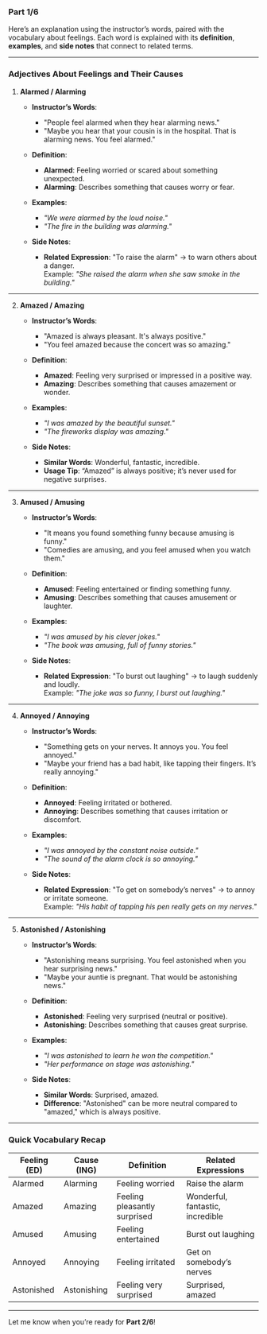 ### **Part 1/6**

Here’s an explanation using the instructor’s words, paired with the vocabulary about feelings. Each word is explained with its **definition**, **examples**, and **side notes** that connect to related terms.

---

### **Adjectives About Feelings and Their Causes**

1. **Alarmed / Alarming**
    - **Instructor’s Words**:
        
        - "People feel alarmed when they hear alarming news."
        - "Maybe you hear that your cousin is in the hospital. That is alarming news. You feel alarmed."
    - **Definition**:
        
        - **Alarmed**: Feeling worried or scared about something unexpected.
        - **Alarming**: Describes something that causes worry or fear.
    - **Examples**:
        
        - _"We were alarmed by the loud noise."_
        - _"The fire in the building was alarming."_
    - **Side Notes**:
        
        - **Related Expression**: "To raise the alarm" → to warn others about a danger.  
            Example: _"She raised the alarm when she saw smoke in the building."_

---

2. **Amazed / Amazing**
    - **Instructor’s Words**:
        
        - "Amazed is always pleasant. It's always positive."
        - "You feel amazed because the concert was so amazing."
    - **Definition**:
        
        - **Amazed**: Feeling very surprised or impressed in a positive way.
        - **Amazing**: Describes something that causes amazement or wonder.
    - **Examples**:
        
        - _"I was amazed by the beautiful sunset."_
        - _"The fireworks display was amazing."_
    - **Side Notes**:
        
        - **Similar Words**: Wonderful, fantastic, incredible.
        - **Usage Tip**: “Amazed” is always positive; it’s never used for negative surprises.

---

3. **Amused / Amusing**
    - **Instructor’s Words**:
        
        - "It means you found something funny because amusing is funny."
        - "Comedies are amusing, and you feel amused when you watch them."
    - **Definition**:
        
        - **Amused**: Feeling entertained or finding something funny.
        - **Amusing**: Describes something that causes amusement or laughter.
    - **Examples**:
        
        - _"I was amused by his clever jokes."_
        - _"The book was amusing, full of funny stories."_
    - **Side Notes**:
        
        - **Related Expression**: "To burst out laughing" → to laugh suddenly and loudly.  
            Example: _"The joke was so funny, I burst out laughing."_

---

4. **Annoyed / Annoying**
    - **Instructor’s Words**:
        
        - "Something gets on your nerves. It annoys you. You feel annoyed."
        - "Maybe your friend has a bad habit, like tapping their fingers. It’s really annoying."
    - **Definition**:
        
        - **Annoyed**: Feeling irritated or bothered.
        - **Annoying**: Describes something that causes irritation or discomfort.
    - **Examples**:
        
        - _"I was annoyed by the constant noise outside."_
        - _"The sound of the alarm clock is so annoying."_
    - **Side Notes**:
        
        - **Related Expression**: "To get on somebody’s nerves" → to annoy or irritate someone.  
            Example: _"His habit of tapping his pen really gets on my nerves."_

---

5. **Astonished / Astonishing**
    - **Instructor’s Words**:
        
        - "Astonishing means surprising. You feel astonished when you hear surprising news."
        - "Maybe your auntie is pregnant. That would be astonishing news."
    - **Definition**:
        
        - **Astonished**: Feeling very surprised (neutral or positive).
        - **Astonishing**: Describes something that causes great surprise.
    - **Examples**:
        
        - _"I was astonished to learn he won the competition."_
        - _"Her performance on stage was astonishing."_
    - **Side Notes**:
        
        - **Similar Words**: Surprised, amazed.
        - **Difference**: "Astonished" can be more neutral compared to "amazed," which is always positive.

---

### **Quick Vocabulary Recap**

|**Feeling (ED)**|**Cause (ING)**|**Definition**|**Related Expressions**|
|---|---|---|---|
|Alarmed|Alarming|Feeling worried|Raise the alarm|
|Amazed|Amazing|Feeling pleasantly surprised|Wonderful, fantastic, incredible|
|Amused|Amusing|Feeling entertained|Burst out laughing|
|Annoyed|Annoying|Feeling irritated|Get on somebody’s nerves|
|Astonished|Astonishing|Feeling very surprised|Surprised, amazed|

---

Let me know when you’re ready for **Part 2/6**!